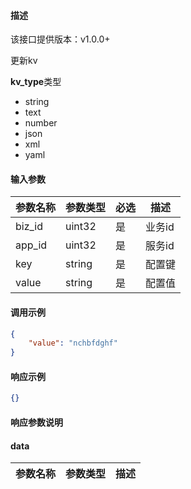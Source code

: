 #### 描述

该接口提供版本：v1.0.0+

更新kv

**kv_type**类型

- string
- text
- number
- json
- xml
- yaml



#### 输入参数

| 参数名称 | 参数类型 | 必选 | 描述   |
| -------- | -------- | ---- | ------ |
| biz_id   | uint32   | 是   | 业务id |
| app_id   | uint32   | 是   | 服务id |
| key      | string   | 是   | 配置键 |
| value    | string   | 是   | 配置值 |

#### 调用示例

```json
{
    "value": "nchbfdghf"
}
```

#### 响应示例

```json
{}
```

#### 响应参数说明

#### data

| 参数名称 | 参数类型 | 描述 |
| -------- | -------- | ---- |